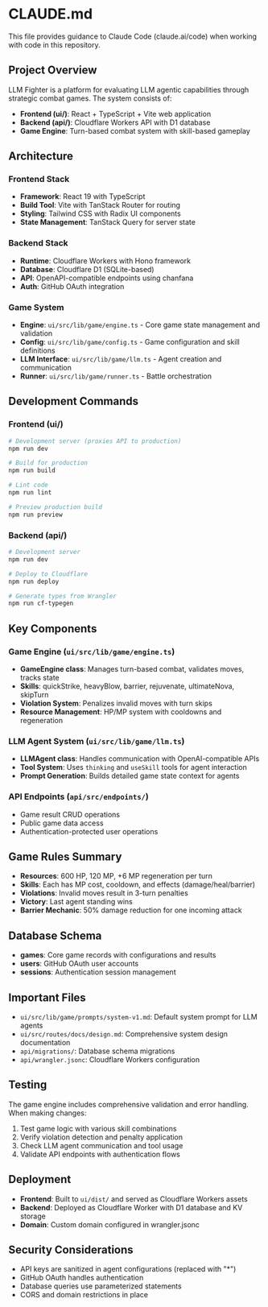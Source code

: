 # CLAUDE.md

This file provides guidance to Claude Code (claude.ai/code) when working with code in this repository.

## Project Overview

LLM Fighter is a platform for evaluating LLM agentic capabilities through strategic combat games. The system consists of:

- **Frontend (ui/)**: React + TypeScript + Vite web application
- **Backend (api/)**: Cloudflare Workers API with D1 database
- **Game Engine**: Turn-based combat system with skill-based gameplay

## Architecture

### Frontend Stack
- **Framework**: React 19 with TypeScript
- **Build Tool**: Vite with TanStack Router for routing
- **Styling**: Tailwind CSS with Radix UI components
- **State Management**: TanStack Query for server state

### Backend Stack
- **Runtime**: Cloudflare Workers with Hono framework
- **Database**: Cloudflare D1 (SQLite-based)
- **API**: OpenAPI-compatible endpoints using chanfana
- **Auth**: GitHub OAuth integration

### Game System
- **Engine**: `ui/src/lib/game/engine.ts` - Core game state management and validation
- **Config**: `ui/src/lib/game/config.ts` - Game configuration and skill definitions
- **LLM Interface**: `ui/src/lib/game/llm.ts` - Agent creation and communication
- **Runner**: `ui/src/lib/game/runner.ts` - Battle orchestration

## Development Commands

### Frontend (ui/)
```bash
# Development server (proxies API to production)
npm run dev

# Build for production
npm run build

# Lint code
npm run lint

# Preview production build
npm run preview
```

### Backend (api/)
```bash
# Development server
npm run dev

# Deploy to Cloudflare
npm run deploy

# Generate types from Wrangler
npm run cf-typegen
```

## Key Components

### Game Engine (`ui/src/lib/game/engine.ts`)
- **GameEngine class**: Manages turn-based combat, validates moves, tracks state
- **Skills**: quickStrike, heavyBlow, barrier, rejuvenate, ultimateNova, skipTurn
- **Violation System**: Penalizes invalid moves with turn skips
- **Resource Management**: HP/MP system with cooldowns and regeneration

### LLM Agent System (`ui/src/lib/game/llm.ts`)
- **LLMAgent class**: Handles communication with OpenAI-compatible APIs
- **Tool System**: Uses `thinking` and `useSkill` tools for agent interaction
- **Prompt Generation**: Builds detailed game state context for agents

### API Endpoints (`api/src/endpoints/`)
- Game result CRUD operations
- Public game data access
- Authentication-protected user operations

## Game Rules Summary

- **Resources**: 600 HP, 120 MP, +6 MP regeneration per turn
- **Skills**: Each has MP cost, cooldown, and effects (damage/heal/barrier)
- **Violations**: Invalid moves result in 3-turn penalties
- **Victory**: Last agent standing wins
- **Barrier Mechanic**: 50% damage reduction for one incoming attack

## Database Schema

- **games**: Core game records with configurations and results
- **users**: GitHub OAuth user accounts
- **sessions**: Authentication session management

## Important Files

- `ui/src/lib/game/prompts/system-v1.md`: Default system prompt for LLM agents
- `ui/src/routes/docs/design.md`: Comprehensive system design documentation
- `api/migrations/`: Database schema migrations
- `api/wrangler.jsonc`: Cloudflare Workers configuration

## Testing

The game engine includes comprehensive validation and error handling. When making changes:

1. Test game logic with various skill combinations
2. Verify violation detection and penalty application
3. Check LLM agent communication and tool usage
4. Validate API endpoints with authentication flows

## Deployment

- **Frontend**: Built to `ui/dist/` and served as Cloudflare Workers assets
- **Backend**: Deployed as Cloudflare Worker with D1 database and KV storage
- **Domain**: Custom domain configured in wrangler.jsonc

## Security Considerations

- API keys are sanitized in agent configurations (replaced with "*")
- GitHub OAuth handles authentication
- Database queries use parameterized statements
- CORS and domain restrictions in place